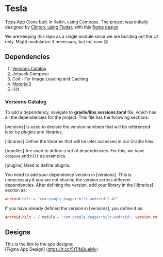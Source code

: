 # Tesla

Tesla App Clone built in Kotlin, using Compose. The project was initially designed by [Clinton, using Flutter](https://twitter.com/KChienja/status/1563932565442109442), with this [figma design](<https://www.figma.com/file/YZpVpudFO7BQfT8fuw8RiJ/Dark-Neumorphism-UI-Tesla-app-(Community)>)

We are keeping this repo as a single module since we are building out the UI only. Might modularize if necessary, but not now :smile:

## Dependencies

1. [Versions Catalog](https://docs.gradle.org/current/userguide/platforms.html#sub:version-catalog)
2. Jetpack Compose
3. Coil - For Image Loading and Caching
4. [Material3](https://m3.material.io/libraries/mdc-android/getting-started)
5. Hilt

### Versions Catalog

To add a dependency, navigate to **gradle/libs.versions.toml** file, which has all the dependencies for the project. This file has the following sections:

[versions] is used to declare the version numbers that will be referenced later by plugins and libraries.

[libraries] Define the libraries that will be later accessed in our Gradle files.

[bundles] Are used to define a set of dependencies. For this, we have `compose` and `hilt` as examples.

[plugins] Used to define plugins.

You need to add your dependency version in [versions]. This is unnecessary if you are not sharing the version across different dependencies. After defining the version, add your library in the [libraries] section as:

```toml
android-hilt = "com.google.dagger:hilt-android:2.42"
```

If you have already defined the version in [versions], you define it as:

```toml
android-hilt = { module = "com.google.dagger:hilt-android", version.ref = "hilt" }
```

## Designs

This is the link to the app designs:  
[Figma App Design] (https://t.co/5tTiNQueMv)
